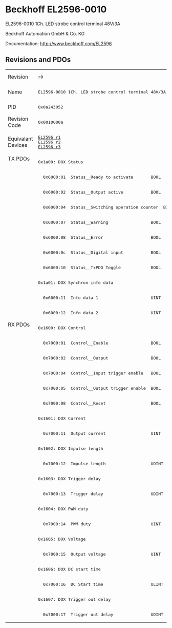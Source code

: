 # Beckhoff EL2596-0010

EL2596-0010 1Ch. LED strobe control terminal 48V/3A

Beckhoff Automation GmbH & Co. KG

Documentation: <a href="http://www.beckhoff.com/EL2596">http://www.beckhoff.com/EL2596</a>

## Revisions and PDOs
<table>
<tr >
<td class="first">Revision</td>
<td ><pre>r0</pre></td>
</tr>
<tr >
<td class="first">Name</td>
<td ><pre>EL2596-0010 1Ch. LED strobe control terminal 48V/3A</pre></td>
</tr>
<tr >
<td class="first">PID</td>
<td ><pre>0x0a243052</pre></td>
</tr>
<tr >
<td class="first">Revision Code</td>
<td ><pre>0x0010000a</pre></td>
</tr>
<tr >
<td class="first">Equivalant Devices</td>
<td ><pre><a href="EL2596">EL2596 r1</a><br/><a href="EL2596">EL2596 r2</a><br/><a href="EL2596">EL2596 r3</a></pre></td>
</tr>
<tr class="txpdo pdosection">
<td class="first" rowspan=11 valign=top>TX PDOs</td>
<td><pre>0x1a00: DOX Status</pre></td>
<td></td>
</tr>
<tr class="txpdo">
<td ><pre>  0x6000:01  Status__Ready to activate       BOOL</pre></td>
</tr>
<tr class="txpdo">
<td ><pre>  0x6000:02  Status__Output active           BOOL</pre></td>
</tr>
<tr class="txpdo">
<td ><pre>  0x6000:04  Status__Switching operation counter  BIT3</pre></td>
</tr>
<tr class="txpdo">
<td ><pre>  0x6000:07  Status__Warning                 BOOL</pre></td>
</tr>
<tr class="txpdo">
<td ><pre>  0x6000:08  Status__Error                   BOOL</pre></td>
</tr>
<tr class="txpdo">
<td ><pre>  0x6000:0c  Status__Digital input           BOOL</pre></td>
</tr>
<tr class="txpdo">
<td ><pre>  0x6000:10  Status__TxPDO Toggle            BOOL</pre></td>
</tr>
<tr class="txpdo pdosection">
<td ><pre>0x1a01: DOX Synchron info data</pre></td>
</tr>
<tr class="txpdo">
<td ><pre>  0x6000:11  Info data 1                     UINT</pre></td>
</tr>
<tr class="txpdo">
<td ><pre>  0x6000:12  Info data 2                     UINT</pre></td>
</tr>
<tr class="rxpdo pdosection">
<td class="first" rowspan=20 valign=top>RX PDOs</td>
<td><pre>0x1600: DOX Control</pre></td>
<td></td>
</tr>
<tr class="rxpdo">
<td ><pre>  0x7000:01  Control__Enable                 BOOL</pre></td>
</tr>
<tr class="rxpdo">
<td ><pre>  0x7000:02  Control__Output                 BOOL</pre></td>
</tr>
<tr class="rxpdo">
<td ><pre>  0x7000:04  Control__Input trigger enable   BOOL</pre></td>
</tr>
<tr class="rxpdo">
<td ><pre>  0x7000:05  Control__Output trigger enable  BOOL</pre></td>
</tr>
<tr class="rxpdo">
<td ><pre>  0x7000:08  Control__Reset                  BOOL</pre></td>
</tr>
<tr class="rxpdo pdosection">
<td ><pre>0x1601: DOX Current</pre></td>
</tr>
<tr class="rxpdo">
<td ><pre>  0x7000:11  Output current                  UINT</pre></td>
</tr>
<tr class="rxpdo pdosection">
<td ><pre>0x1602: DOX Impulse length</pre></td>
</tr>
<tr class="rxpdo">
<td ><pre>  0x7000:12  Impulse length                  UDINT</pre></td>
</tr>
<tr class="rxpdo pdosection">
<td ><pre>0x1603: DOX Trigger delay</pre></td>
</tr>
<tr class="rxpdo">
<td ><pre>  0x7000:13  Trigger delay                   UDINT</pre></td>
</tr>
<tr class="rxpdo pdosection">
<td ><pre>0x1604: DOX PWM duty</pre></td>
</tr>
<tr class="rxpdo">
<td ><pre>  0x7000:14  PWM duty                        UINT</pre></td>
</tr>
<tr class="rxpdo pdosection">
<td ><pre>0x1605: DOX Voltage</pre></td>
</tr>
<tr class="rxpdo">
<td ><pre>  0x7000:15  Output voltage                  UINT</pre></td>
</tr>
<tr class="rxpdo pdosection">
<td ><pre>0x1606: DOX DC start time</pre></td>
</tr>
<tr class="rxpdo">
<td ><pre>  0x7000:16  DC Start time                   ULINT</pre></td>
</tr>
<tr class="rxpdo pdosection">
<td ><pre>0x1607: DOX Trigger out delay</pre></td>
</tr>
<tr class="rxpdo">
<td ><pre>  0x7000:17  Trigger out delay               UDINT</pre></td>
</tr>
</table>
